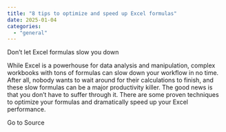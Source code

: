 ```yaml
---
title: "8 tips to optimize and speed up Excel formulas"
date: 2025-01-04
categories: 
  - "general"
---
```


Don’t let Excel formulas slow you down

While Excel is a powerhouse for data analysis and manipulation, complex workbooks with tons of formulas can slow down your workflow in no time. After all, nobody wants to wait around for their calculations to finish, and these slow formulas can be a major productivity killer. The good news is that you don’t have to suffer through it. There are some proven techniques to optimize your formulas and dramatically speed up your Excel performance.

Go to Source
